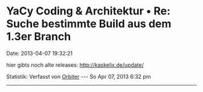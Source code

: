 YaCy Coding & Architektur • Re: Suche bestimmte Build aus dem 1.3er Branch
==========================================================================

Date: 2013-04-07 19:32:21

hier gibts noch alte releases: <http://kaskelix.de/update/>

Statistik: Verfasst von
[Orbiter](http://forum.yacy-websuche.de/memberlist.php?mode=viewprofile&u=2)
--- So Apr 07, 2013 6:32 pm

------------------------------------------------------------------------
